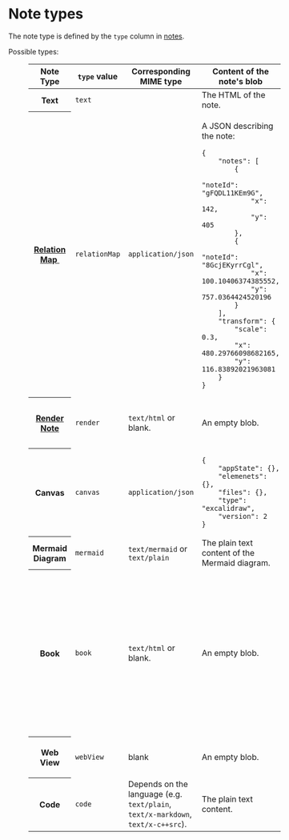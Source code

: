 # Note types
The note type is defined by the `type` column in <a class="reference-link" href="Database/notes.md">notes</a>.

Possible types:

<figure class="table" style="width:100%"><table class="ck-table-resized"><colgroup><col> <col> <col> <col> <col></colgroup><thead><tr><th>Note Type</th><th><code>type</code> value</th><th>Corresponding MIME type</th><th>Content of the note's blob</th><th>Relevant attributes</th></tr></thead><tbody><tr><th>Text</th><td><code>text</code></td><td>&nbsp;</td><td>The HTML of the note.</td><td>&nbsp;</td></tr><tr><th><a href="https://github.com/zadam/trilium/wiki/Relation-map">Relation Map&nbsp;</a></th><td><code>relationMap</code></td><td><code>application/json</code></td><td><p>A JSON describing the note:</p><pre><code class="language-text-plain">{
    "notes": [
        {
            "noteId": "gFQDL11KEm9G",
            "x": 142,
            "y": 405
        },
        {
            "noteId": "8GcjEKyrrCgl",
            "x": 100.10406374385552,
            "y": 757.0364424520196
        }
    ],
    "transform": {
        "scale": 0.3,
        "x": 480.29766098682165,
        "y": 116.83892021963081
    }
}</code></pre></td><td>None</td></tr><tr><th><a href="https://github.com/zadam/trilium/wiki/Scripts">Render Note</a></th><td><code>render</code></td><td><code>text/html</code> or blank.</td><td>An empty blob.</td><td><code>~renderNote</code> pointing to the HTML note to render.</td></tr><tr><th>Canvas</th><td><code>canvas</code></td><td><code>application/json</code></td><td><pre><code class="language-text-plain">{
	"appState": {},
	"elemenets": {},
	"files": {},
	"type": "excalidraw",
	"version": 2
}</code></pre></td><td>None</td></tr><tr><th>Mermaid Diagram</th><td><code>mermaid</code></td><td><code>text/mermaid</code> or <code>text/plain</code></td><td>The plain text content of the Mermaid diagram.</td><td>None</td></tr><tr><th>Book</th><td><code>book</code></td><td><code>text/html</code> or blank.</td><td>An empty blob.</td><td><ul><li><code>#viewType</code> which can be either <code>grid</code> or <code>list</code>.</li><li><code>#expanded</code></li></ul><p>both options are shown to the user via the “Book Properties” ribbon widget.</p></td></tr><tr><th>Web View</th><td><code>webView</code></td><td>blank</td><td>An empty blob.</td><td><code>#webViewSrc</code> pointing to an URL to render.</td></tr><tr><th>Code</th><td><code>code</code></td><td>Depends on the language (e.g. <code>text/plain</code>, <code>text/x-markdown</code>, <code>text/x-c++src</code>).</td><td>The plain text content.</td><td>&nbsp;</td></tr></tbody></table></figure>